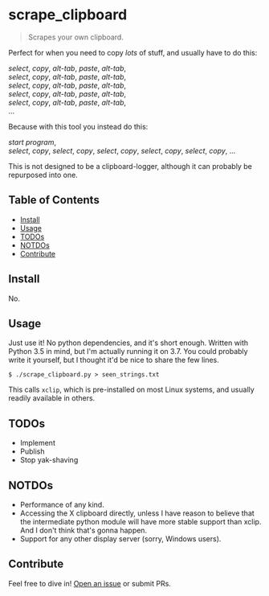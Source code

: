 # scrape_clipboard

> Scrapes your own clipboard.

Perfect for when you need to copy *lots* of stuff, and usually have to do this:

*select*, *copy*, *alt-tab*, *paste*, *alt-tab*,  
*select*, *copy*, *alt-tab*, *paste*, *alt-tab*,  
*select*, *copy*, *alt-tab*, *paste*, *alt-tab*,  
*select*, *copy*, *alt-tab*, *paste*, *alt-tab*,  
*select*, *copy*, *alt-tab*, *paste*, *alt-tab*,  
...

Because with this tool you instead do this:

*start program*,  
*select*, *copy*, *select*, *copy*, *select*, *copy*, *select*, *copy*, *select*, *copy*, ...

This is not designed to be a clipboard-logger,
although it can probably be repurposed into one.

## Table of Contents

- [Install](#install)
- [Usage](#usage)
- [TODOs](#todos)
- [NOTDOs](#notdos)
- [Contribute](#contribute)

## Install

No.

## Usage

Just use it!  No python dependencies, and it's short enough.
Written with Python 3.5 in mind, but I'm actually running it on 3.7.
You could probably write it yourself, but I thought
it'd be nice to share the few lines.

```
$ ./scrape_clipboard.py > seen_strings.txt
```

This calls `xclip`, which is pre-installed on most Linux systems,
and usually readily available in others.

## TODOs

* Implement
* Publish
* Stop yak-shaving

## NOTDOs

* Performance of any kind.
* Accessing the X clipboard directly, unless I have reason to believe that the intermediate python module will have more stable support than xclip.  And I don't think that's gonna happen.
* Support for any other display server (sorry, Windows users).

## Contribute

Feel free to dive in! [Open an issue](https://github.com/BenWiederhake/scrape_clipboard/issues/new) or submit PRs.
